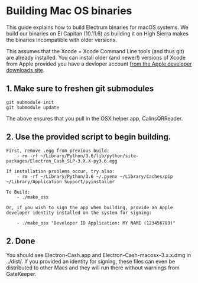 Building Mac OS binaries
========================

This guide explains how to build Electrum binaries for macOS systems.
We build our binaries on El Capitan (10.11.6) as building it on High Sierra
makes the binaries incompatible with older versions.

This assumes that the Xcode + Xcode Command Line tools (and thus git) are already installed. You can install older (and newer!) versions of Xcode from Apple provided you have a devloper account [from the Apple developer downloads site](https://developer.apple.com/download/more/).


## 1. Make sure to freshen git submodules

    git submodule init
    git submodule update

The above ensures that you pull in the OSX helper app, CalinsQRReader.

## 2. Use the provided script to begin building.

    First, remove .egg from previous build:
        - rm -rf ~/Library/Python/3.6/lib/python/site-packages/Electron_Cash_SLP-3.X.X-py3.6.egg

    If installation problems occur, try also:
        - rm -rf ~/Library/Python/3.6 ~/.pyenv ~/Library/Caches/pip ~/Library/Application Support/pyinstaller

    To Build:
        - ./make_osx
    
    Or, if you wish to sign the app when building, provide an Apple developer identity installed on the system for signing:

        - ./make_osx "Developer ID Application: MY NAME (123456789)"

## 2. Done

You should see Electron-Cash.app and Electron-Cash-macosx-3.x.x.dmg in ../dist/. If you provided an identity for signing, these files can even be distributed to other Macs and they will run there without warnings from GateKeeper.
